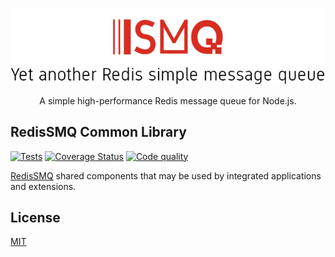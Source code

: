 <div align="center" style="text-align: center">
  <p><a href="https://github.com/weyoss/redis-smq-common"><img alt="RedisSMQ" src="./logo.png" /></a></p>
  <p>A simple high-performance Redis message queue for Node.js.</p>
</div>

## RedisSMQ Common Library

<p>
    <a href="https://github.com/weyoss/redis-smq-common/actions/workflows/tests.yml"><img src="https://github.com/weyoss/redis-smq-common/actions/workflows/tests.yml/badge.svg" alt="Tests" style="max-width:100%;" /></a>
    <a href="https://codecov.io/github/weyoss/redis-smq-common?branch=master" rel="nofollow"><img src="https://img.shields.io/codecov/c/github/weyoss/redis-smq-common" alt="Coverage Status" /></a>
    <a href="https://lgtm.com/projects/g/weyoss/redis-smq-common/context:javascript" rel="nofollow"><img src="https://img.shields.io/lgtm/grade/javascript/github/weyoss/redis-smq-common.svg?logo=lgtm&logoWidth=18" alt="Code quality" /></a>
</p>

[RedisSMQ](https://github.com/weyoss/redis-smq) shared components that may be used by integrated applications and extensions.

## License

[MIT](https://github.com/weyoss/redis-smq/blob/master/LICENSE)
